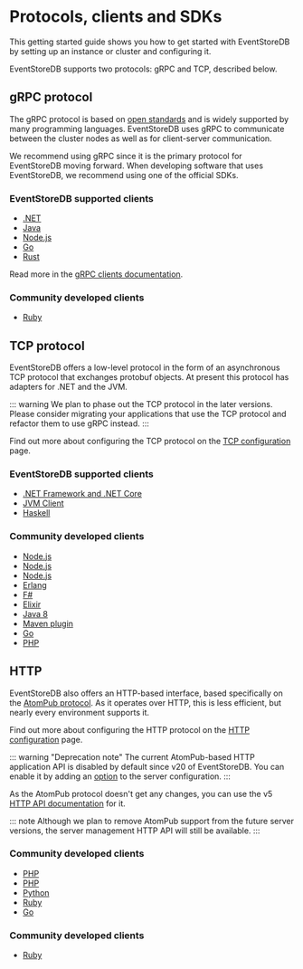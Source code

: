 # Protocols, clients and SDKs

This getting started guide shows you how to get started with EventStoreDB by setting up an instance or cluster and configuring it.

EventStoreDB supports two protocols: gRPC and TCP, described below.

## gRPC protocol 
 
 The gRPC protocol is based on [open standards](https://grpc.io/) and is widely supported by many programming languages. EventStoreDB uses gRPC to communicate between the cluster nodes as well as for client-server communication.
 
 We recommend using gRPC since it is the primary protocol for EventStoreDB moving forward. When developing software that uses EventStoreDB, we recommend using one of the official SDKs.
 
### EventStoreDB supported clients

- [.NET](https://github.com/EventStore/EventStore-Client-Dotnet)
- [Java](https://github.com/EventStore/EventStoreDB-Client-Java)
- [Node.js](https://github.com/EventStore/EventStore-Client-NodeJS)
- [Go](https://github.com/EventStore/EventStore-Client-Go)
- [Rust](https://github.com/EventStore/EventStoreDB-Client-Rust)

Read more in the [gRPC clients documentation](../../../../clients/grpc/getting-started/README.md).

### Community developed clients

- [Ruby](https://github.com/yousty/event_store_client)

## TCP protocol

EventStoreDB offers a low-level protocol in the form of an asynchronous TCP protocol that exchanges protobuf objects. At present this protocol has adapters for .NET and the JVM.

::: warning
We plan to phase out the TCP protocol in the later versions. Please consider migrating your applications that use the TCP protocol and refactor them to use gRPC instead.
:::

Find out more about configuring the TCP protocol on the [TCP configuration](../networking/tcp.md) page.

### EventStoreDB supported clients

- [.NET Framework and .NET Core](http://www.nuget.org/packages/EventStore.Client)
- [JVM Client](https://github.com/EventStore/EventStore.JVM)
- [Haskell](https://github.com/EventStore/EventStoreDB-Client-Haskell)

### Community developed clients

- [Node.js](https://www.npmjs.com/package/event-store-client)
- [Node.js](https://www.npmjs.com/package/ges-client)
- [Node.js](https://github.com/nicdex/eventstore-node)
- [Erlang](https://github.com/anakryiko/erles)
- [F#](https://github.com/haf/EventStore.Client.FSharp)
- [Elixir](https://github.com/exponentially/extreme)
- [Java 8](https://github.com/msemys/esjc)
- [Maven plugin](https://github.com/fuinorg/event-store-maven-plugin)
- [Go](https://github.com/jdextraze/go-gesclient)
- [PHP](https://github.com/prooph/event-store-client/)

## HTTP

EventStoreDB also offers an HTTP-based interface, based specifically on the [AtomPub protocol](https://datatracker.ietf.org/doc/html/rfc5023). As it operates over HTTP, this is less efficient, but nearly every environment supports it. 

Find out more about configuring the HTTP protocol on the [HTTP configuration](../networking/http.md) page.

::: warning "Deprecation note"
The current AtomPub-based HTTP application API is disabled by default since v20 of EventStoreDB. You can enable it by adding an [option](../networking/http.md#atompub) to the server configuration.
:::

As the AtomPub protocol doesn't get any changes, you can use the v5 [HTTP API documentation](/clients/http-api/v5/introduction/README.md) for it.

::: note
Although we plan to remove AtomPub support from the future server versions, the server management HTTP API will still be available.
:::

### Community developed clients

- [PHP](https://github.com/dbellettini/php-eventstore-client)
- [PHP](https://github.com/prooph/event-store-http-client/)
- [Python](https://github.com/madedotcom/atomicpuppy)
- [Ruby](https://github.com/arkency/http_eventstore)
- [Go](https://github.com/jetbasrawi/go.geteventstore)

### Community developed clients

- [Ruby](https://github.com/yousty/event_store_client)
